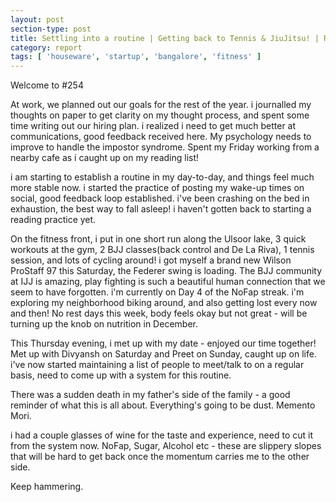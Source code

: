 ```yaml
---
layout: post
section-type: post
title: Settling into a routine | Getting back to Tennis & JiuJitsu! | Report 254
category: report
tags: [ 'houseware', 'startup', 'bangalore', 'fitness' ]
---
```


Welcome to #254

At work, we planned out our goals for the rest of the year. i journalled my thoughts on paper to get clarity on my thought process, and spent some time writing out our hiring plan. i realized i need to get much better at communications, good feedback received here. My psychology needs to improve to handle the impostor syndrome. Spent my Friday working from a nearby cafe as i caught up on my reading list!

i am starting to establish a routine in my day-to-day, and things feel much more stable now. i started the practice of posting my wake-up times on social, good feedback loop established. i've been crashing on the bed in exhaustion, the best way to fall asleep! i haven't gotten back to starting a reading practice yet.

On the fitness front, i put in one short run along the Ulsoor lake, 3 quick workouts at the gym, 2 BJJ classes(back control and De La Riva), 1 tennis session, and lots of cycling around! i got myself a brand new Wilson ProStaff 97 this Saturday, the Federer swing is loading. The BJJ community at IJJ is amazing, play fighting is such a beautiful human connection that we seem to have forgotten. i'm currently on Day 4 of the NoFap streak. i'm exploring my neighborhood biking around, and also getting lost every now and then! No rest days this week, body feels okay but not great - will be turning up the knob on nutrition in December.

This Thursday evening, i met up with my date - enjoyed our time together! Met up with Divyansh on Saturday and Preet on Sunday, caught up on life. i've now started maintaining a list of people to meet/talk to on a regular basis, need to come up with a system for this routine. 

There was a sudden death in my father's side of the family - a good reminder of what this is all about. Everything's going to be dust. Memento Mori.

i had a couple glasses of wine for the taste and experience, need to cut it from the system now. NoFap, Sugar, Alcohol etc - these are slippery slopes that will be hard to get back once the momentum carries me to the other side.

Keep hammering.